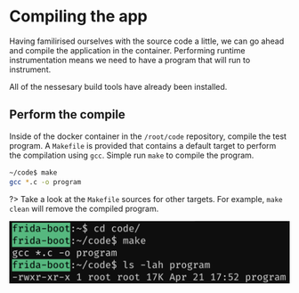# Compiling the app

Having familirised ourselves with the source code a little, we can go ahead and compile the application in the container. Performing runtime instrumentation means we need to have a program that will run to instrument.

All of the nessesary build tools have already been installed.

## Perform the compile

Inside of the docker container in the `/root/code` repository, compile the test program. A `Makefile` is provided that contains a default target to perform the compilation using `gcc`. Simple run `make` to compile the program.

```bash
~/code$ make
gcc *.c -o program
```

?> Take a look at the `Makefile` sources for other targets. For example, `make clean` will remove the compiled program.

![compile](../_media/program-compile.png)
